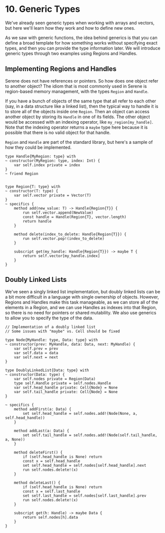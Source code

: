 # 10. Generic Types
We've already seen generic types when working with arrays and vectors, but here we'll learn how they work and how to define new ones.

As we saw with generic functions, the idea behind generics is that you can define a broad template for how something works without specifying exact types, and then you can provide the type information later. We will introduce generic types through two examples using Regions and Handles.

## Implementing Regions and Handles

Serene does not have references or pointers. So how does one object refer to another object? The idiom that is most commonly used in Serene is region-based memory management, with the types `Region` and `Handle`.

If you have a bunch of objects of the same type that all refer to each other (say, in a data structure like a linked list), then the typical way to handle it is to store all of the objects inside one `Region`.  Then an object can access another object by storing its `Handle` in one of its fields. The other object would be accessed with an indexing operator, like `my_region[my_handle]`. Note that the indexing operator returns a `maybe` type here because it is possible that there is no valid object for that handle.

`Region` and `Handle` are part of the standard library, but here's a sample of how they could be implemented.

```serene
type Handle{MyRegion: type} with
~ constructor(MyRegion: type, index: Int) {
    var self.index private = index
}
~ friend Region


type Region{T: type} with
~ constructor(T: type) {
    var self.vector private = Vector(T)
}
~ specifics {
    method add(new_value: T) -> Handle{Region{T}} {
        run self.vector.append(NewValue)
        const handle = Handle(Region{T}, vector.length)
        return handle
    }

    method delete(index_to_delete: Handle{Region{T}}) {
        run self.vector.pop!(index_to_delete)
    }
    
    subscript get(my_handle: Handle{Region{T}}) -> maybe T {
        return self.vector[my_handle.index]
    }
}
```

## Doubly Linked Lists

We've seen a singly linked list implementation, but doubly linked lists can be a bit more difficult in a language with single ownership of objects. However, Regions and Handles make this task manageable, as we can store all of the elements in a Region, and we can use Handles as indexes into that Region, so there is no need for pointers or shared mutability. We also use generics to allow you to specify the type of the data.

```serene
// Implementation of a doubly linked list
// Some issues with "maybe" vs. Cell should be fixed

type Node{MyHandle: type, Data: type} with
~ constructor(prev: MyHandle, data: Data, next: MyHandle) {
    var self.prev = prev
    var self.data = data
    var self.next = next
}

type DoublyLinkedList{Data: type} with
~ constructor(Data: type) {
	var self.nodes private = Region(Data)
    type self.Handle private = self.nodes.Handle
    var self.head_handle private: Cell{Node} = None
    var self.tail_handle private: Cell{Node} = None 
}

~ specifics {
    method addFirst(a: Data) {
        set self.head_handle = self.nodes.add!(Node(None, a, self.head_handle))
    }

    method addLast(a: Data) {
        set self.tail_handle = self.nodes.add!(Node(self.tail_handle, a, None))
    }

    method deleteFirst() {
        if (self.head_handle is None) return
        const x = self.head_handle
        set self.head_handle = self.nodes[self.head_handle].next
        run self.nodes.delete!(x)
    }

    method deleteLast() {
        if (self.head_handle is None) return
        const x = self.last_handle
        set self.last_handle = self.nodes[self.last_handle].prev
        run self.nodes.delete!(x)
    }
    
    subscript get(h: Handle) -> maybe Data {
        return self.nodes[h].data
    }
}
```